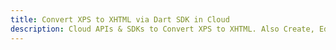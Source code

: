 ---title: Convert XPS to XHTML via Dart SDK in Clouddescription: Cloud APIs & SDKs to Convert XPS to XHTML. Also Create, Edit & Render Microsoft Word & OpenOffice documents in the Cloud.---